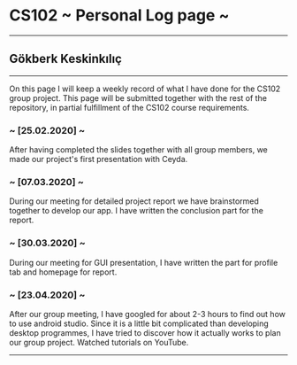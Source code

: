 # CS102 ~ Personal Log page ~
****
## Gökberk Keskinkılıç 
****

On this page I will keep a weekly record of what I have done for the CS102 group project. This page will be submitted together with the rest of the repository, in partial fulfillment of the CS102 course requirements.


### ~ [25.02.2020] ~ 
After having completed the slides together with all group members, we made our project's first presentation with Ceyda.

### ~ [07.03.2020] ~
During our meeting for detailed project report we have brainstormed together to develop our app. I have written the conclusion part for the report. 

### ~ [30.03.2020] ~
During our meeting for GUI presentation, I have written the part for profile tab and homepage for report.

### ~ [23.04.2020] ~ 
After our group meeting, I have googled for about 2-3 hours to find out how to use android studio. Since it is a little bit complicated than developing desktop programmes, I have tried to discover how it actually works to plan our group project. Watched tutorials on YouTube. 

****
